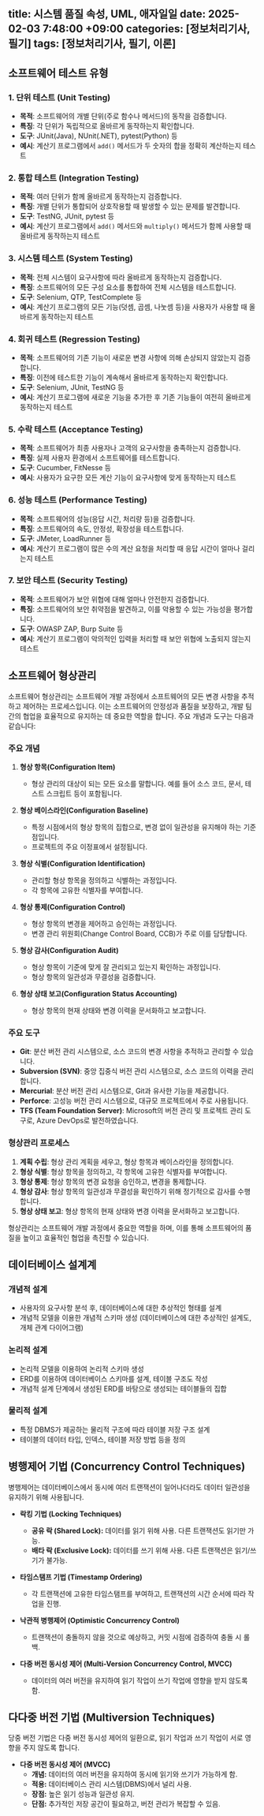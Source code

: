 title: 시스템 품질 속성, UML, 애자일일
date: 2025-02-03 7:48:00 +09:00
categories: [정보처리기사, 필기]
tags: [정보처리기사, 필기, 이론]
---

## 소프트웨어 테스트 유형

### 1. 단위 테스트 (Unit Testing)
- **목적**: 소프트웨어의 개별 단위(주로 함수나 메서드)의 동작을 검증합니다.
- **특징**: 각 단위가 독립적으로 올바르게 동작하는지 확인합니다.
- **도구**: JUnit(Java), NUnit(.NET), pytest(Python) 등
- **예시**: 계산기 프로그램에서 `add()` 메서드가 두 숫자의 합을 정확히 계산하는지 테스트

### 2. 통합 테스트 (Integration Testing)
- **목적**: 여러 단위가 함께 올바르게 동작하는지 검증합니다.
- **특징**: 개별 단위가 통합되어 상호작용할 때 발생할 수 있는 문제를 발견합니다.
- **도구**: TestNG, JUnit, pytest 등
- **예시**: 계산기 프로그램에서 `add()` 메서드와 `multiply()` 메서드가 함께 사용할 때 올바르게 동작하는지 테스트

### 3. 시스템 테스트 (System Testing)
- **목적**: 전체 시스템이 요구사항에 따라 올바르게 동작하는지 검증합니다.
- **특징**: 소프트웨어의 모든 구성 요소를 통합하여 전체 시스템을 테스트합니다.
- **도구**: Selenium, QTP, TestComplete 등
- **예시**: 계산기 프로그램의 모든 기능(덧셈, 곱셈, 나눗셈 등)을 사용자가 사용할 때 올바르게 동작하는지 테스트

### 4. 회귀 테스트 (Regression Testing)
- **목적**: 소프트웨어의 기존 기능이 새로운 변경 사항에 의해 손상되지 않았는지 검증합니다.
- **특징**: 이전에 테스트한 기능이 계속해서 올바르게 동작하는지 확인합니다.
- **도구**: Selenium, JUnit, TestNG 등
- **예시**: 계산기 프로그램에 새로운 기능을 추가한 후 기존 기능들이 여전히 올바르게 동작하는지 테스트

### 5. 수락 테스트 (Acceptance Testing)
- **목적**: 소프트웨어가 최종 사용자나 고객의 요구사항을 충족하는지 검증합니다.
- **특징**: 실제 사용자 환경에서 소프트웨어를 테스트합니다.
- **도구**: Cucumber, FitNesse 등
- **예시**: 사용자가 요구한 모든 계산 기능이 요구사항에 맞게 동작하는지 테스트

### 6. 성능 테스트 (Performance Testing)
- **목적**: 소프트웨어의 성능(응답 시간, 처리량 등)을 검증합니다.
- **특징**: 소프트웨어의 속도, 안정성, 확장성을 테스트합니다.
- **도구**: JMeter, LoadRunner 등
- **예시**: 계산기 프로그램이 많은 수의 계산 요청을 처리할 때 응답 시간이 얼마나 걸리는지 테스트

### 7. 보안 테스트 (Security Testing)
- **목적**: 소프트웨어가 보안 위협에 대해 얼마나 안전한지 검증합니다.
- **특징**: 소프트웨어의 보안 취약점을 발견하고, 이를 악용할 수 있는 가능성을 평가합니다.
- **도구**: OWASP ZAP, Burp Suite 등
- **예시**: 계산기 프로그램이 악의적인 입력을 처리할 때 보안 위협에 노출되지 않는지 테스트

## 소프트웨어 형상관리

소프트웨어 형상관리는 소프트웨어 개발 과정에서 소프트웨어의 모든 변경 사항을 추적하고 제어하는 프로세스입니다. 이는 소프트웨어의 안정성과 품질을 보장하고, 개발 팀 간의 협업을 효율적으로 유지하는 데 중요한 역할을 합니다. 주요 개념과 도구는 다음과 같습니다:

### 주요 개념

1. **형상 항목(Configuration Item)**
   - 형상 관리의 대상이 되는 모든 요소를 말합니다. 예를 들어 소스 코드, 문서, 테스트 스크립트 등이 포함됩니다.

2. **형상 베이스라인(Configuration Baseline)**
   - 특정 시점에서의 형상 항목의 집합으로, 변경 없이 일관성을 유지해야 하는 기준점입니다.
   - 프로젝트의 주요 이정표에서 설정됩니다.

3. **형상 식별(Configuration Identification)**
   - 관리할 형상 항목을 정의하고 식별하는 과정입니다.
   - 각 항목에 고유한 식별자를 부여합니다.

4. **형상 통제(Configuration Control)**
   - 형상 항목의 변경을 제어하고 승인하는 과정입니다.
   - 변경 관리 위원회(Change Control Board, CCB)가 주로 이를 담당합니다.

5. **형상 감사(Configuration Audit)**
   - 형상 항목이 기준에 맞게 잘 관리되고 있는지 확인하는 과정입니다.
   - 형상 항목의 일관성과 무결성을 검증합니다.

6. **형상 상태 보고(Configuration Status Accounting)**
   - 형상 항목의 현재 상태와 변경 이력을 문서화하고 보고합니다.

### 주요 도구

- **Git**: 분산 버전 관리 시스템으로, 소스 코드의 변경 사항을 추적하고 관리할 수 있습니다.
- **Subversion (SVN)**: 중앙 집중식 버전 관리 시스템으로, 소스 코드의 이력을 관리합니다.
- **Mercurial**: 분산 버전 관리 시스템으로, Git과 유사한 기능을 제공합니다.
- **Perforce**: 고성능 버전 관리 시스템으로, 대규모 프로젝트에서 주로 사용됩니다.
- **TFS (Team Foundation Server)**: Microsoft의 버전 관리 및 프로젝트 관리 도구로, Azure DevOps로 발전하였습니다.

### 형상관리 프로세스

1. **계획 수립**: 형상 관리 계획을 세우고, 형상 항목과 베이스라인을 정의합니다.
2. **형상 식별**: 형상 항목을 정의하고, 각 항목에 고유한 식별자를 부여합니다.
3. **형상 통제**: 형상 항목의 변경 요청을 승인하고, 변경을 통제합니다.
4. **형상 감사**: 형상 항목의 일관성과 무결성을 확인하기 위해 정기적으로 감사를 수행합니다.
5. **형상 상태 보고**: 형상 항목의 현재 상태와 변경 이력을 문서화하고 보고합니다.

형상관리는 소프트웨어 개발 과정에서 중요한 역할을 하며, 이를 통해 소프트웨어의 품질을 높이고 효율적인 협업을 촉진할 수 있습니다.

## 데이터베이스 설계계

### 개념적 설계
- 사용자의 요구사항 분석 후, 데이터베이스에 대한 추상적인 형태를 설계  
- 개념적 모델을 이용한 개념적 스키마 생성 (데이터베이스에 대한 추상적인 설계도, 개체 관계 다이어그램)  

### 논리적 설계
- 논리적 모델을 이용하여 논리적 스키마 생성  
- ERD를 이용하여 데이터베이스 스키마를 설계, 테이블 구조도 작성  
- 개념적 설계 단계에서 생성된 ERD를 바탕으로 생성되는 테이블들의 집합  

### 물리적 설계
- 특정 DBMS가 제공하는 물리적 구조에 따라 테이블 저장 구조 설계  
- 테이블의 데이터 타입, 인덱스, 테이블 저장 방법 등을 정의  

## 병행제어 기법 (Concurrency Control Techniques)
병행제어는 데이터베이스에서 동시에 여러 트랜잭션이 일어나더라도 데이터 일관성을 유지하기 위해 사용됩니다.

- **락킹 기법 (Locking Techniques)**
  - **공유 락 (Shared Lock):** 데이터를 읽기 위해 사용. 다른 트랜잭션도 읽기만 가능.
  - **배타 락 (Exclusive Lock):** 데이터를 쓰기 위해 사용. 다른 트랜잭션은 읽기/쓰기가 불가능.

- **타임스탬프 기법 (Timestamp Ordering)**
  - 각 트랜잭션에 고유한 타임스탬프를 부여하고, 트랜잭션의 시간 순서에 따라 작업을 진행.

- **낙관적 병행제어 (Optimistic Concurrency Control)**
  - 트랜잭션이 충돌하지 않을 것으로 예상하고, 커밋 시점에 검증하여 충돌 시 롤백.

- **다중 버전 동시성 제어 (Multi-Version Concurrency Control, MVCC)**
  - 데이터의 여러 버전을 유지하여 읽기 작업이 쓰기 작업에 영향을 받지 않도록 함.

## 다다중 버전 기법 (Multiversion Techniques)
당중 버전 기법은 다중 버전 동시성 제어의 일환으로, 읽기 작업과 쓰기 작업이 서로 영향을 주지 않도록 합니다.

- **다중 버전 동시성 제어 (MVCC)**
  - **개념:** 데이터의 여러 버전을 유지하여 동시에 읽기와 쓰기가 가능하게 함.
  - **적용:** 데이터베이스 관리 시스템(DBMS)에서 널리 사용.
  - **장점:** 높은 읽기 성능과 일관성 유지.
  - **단점:** 추가적인 저장 공간이 필요하고, 버전 관리가 복잡할 수 있음.


